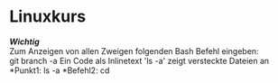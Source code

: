 
# Linuxkurs
***Wichtig***  
Zum Anzeigen von allen Zweigen folgenden Bash Befehl eingeben:  
    git branch -a
Ein Code als Inlinetext 'ls -a' zeigt versteckte Dateien an
*Punkt1:
ls -a
*Befehl2:
cd 
